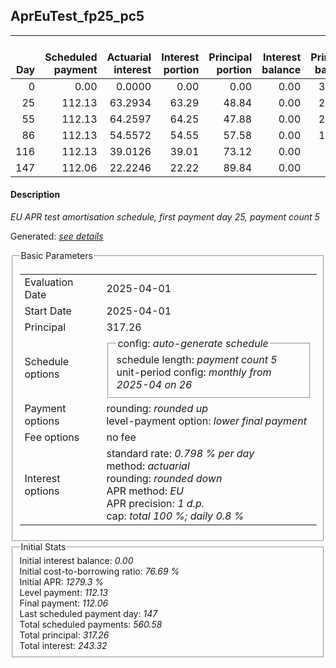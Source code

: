 <h2>AprEuTest_fp25_pc5</h2>
<table>
    <thead style="vertical-align: bottom;">
        <th style="text-align: right;">Day</th>
        <th style="text-align: right;">Scheduled payment</th>
        <th style="text-align: right;">Actuarial interest</th>
        <th style="text-align: right;">Interest portion</th>
        <th style="text-align: right;">Principal portion</th>
        <th style="text-align: right;">Interest balance</th>
        <th style="text-align: right;">Principal balance</th>
        <th style="text-align: right;">Total actuarial interest</th>
        <th style="text-align: right;">Total interest</th>
        <th style="text-align: right;">Total principal</th>
    </thead>
    <tr style="text-align: right;">
        <td class="ci00">0</td>
        <td class="ci01" style="white-space: nowrap;">0.00</td>
        <td class="ci02">0.0000</td>
        <td class="ci03">0.00</td>
        <td class="ci04">0.00</td>
        <td class="ci05">0.00</td>
        <td class="ci06">317.26</td>
        <td class="ci07">0.0000</td>
        <td class="ci08">0.00</td>
        <td class="ci09">0.00</td>
    </tr>
    <tr style="text-align: right;">
        <td class="ci00">25</td>
        <td class="ci01" style="white-space: nowrap;">112.13</td>
        <td class="ci02">63.2934</td>
        <td class="ci03">63.29</td>
        <td class="ci04">48.84</td>
        <td class="ci05">0.00</td>
        <td class="ci06">268.42</td>
        <td class="ci07">63.2934</td>
        <td class="ci08">63.29</td>
        <td class="ci09">48.84</td>
    </tr>
    <tr style="text-align: right;">
        <td class="ci00">55</td>
        <td class="ci01" style="white-space: nowrap;">112.13</td>
        <td class="ci02">64.2597</td>
        <td class="ci03">64.25</td>
        <td class="ci04">47.88</td>
        <td class="ci05">0.00</td>
        <td class="ci06">220.54</td>
        <td class="ci07">127.5531</td>
        <td class="ci08">127.54</td>
        <td class="ci09">96.72</td>
    </tr>
    <tr style="text-align: right;">
        <td class="ci00">86</td>
        <td class="ci01" style="white-space: nowrap;">112.13</td>
        <td class="ci02">54.5572</td>
        <td class="ci03">54.55</td>
        <td class="ci04">57.58</td>
        <td class="ci05">0.00</td>
        <td class="ci06">162.96</td>
        <td class="ci07">182.1103</td>
        <td class="ci08">182.09</td>
        <td class="ci09">154.30</td>
    </tr>
    <tr style="text-align: right;">
        <td class="ci00">116</td>
        <td class="ci01" style="white-space: nowrap;">112.13</td>
        <td class="ci02">39.0126</td>
        <td class="ci03">39.01</td>
        <td class="ci04">73.12</td>
        <td class="ci05">0.00</td>
        <td class="ci06">89.84</td>
        <td class="ci07">221.1229</td>
        <td class="ci08">221.10</td>
        <td class="ci09">227.42</td>
    </tr>
    <tr style="text-align: right;">
        <td class="ci00">147</td>
        <td class="ci01" style="white-space: nowrap;">112.06</td>
        <td class="ci02">22.2246</td>
        <td class="ci03">22.22</td>
        <td class="ci04">89.84</td>
        <td class="ci05">0.00</td>
        <td class="ci06">0.00</td>
        <td class="ci07">243.3475</td>
        <td class="ci08">243.32</td>
        <td class="ci09">317.26</td>
    </tr>
</table>
<h4>Description</h4>
<p><i>EU APR test amortisation schedule, first payment day 25, payment count 5</i></p>
<p>Generated: <i><a href="../GeneratedDate.html">see details</a></i></p>
<fieldset><legend>Basic Parameters</legend>
<table>
    <tr>
        <td>Evaluation Date</td>
        <td>2025-04-01</td>
    </tr>
    <tr>
        <td>Start Date</td>
        <td>2025-04-01</td>
    </tr>
    <tr>
        <td>Principal</td>
        <td>317.26</td>
    </tr>
    <tr>
        <td>Schedule options</td>
        <td>
            <fieldset>
                <legend>config: <i>auto-generate schedule</i></legend>
                <div>schedule length: <i><i>payment count</i> 5</i></div>
                <div>unit-period config: <i>monthly from 2025-04 on 26</i></div>
            </fieldset>
        </td>
    </tr>
    <tr>
        <td>Payment options</td>
        <td>
            <div>
                <div>rounding: <i>rounded up</i></div>
                <div>level-payment option: <i>lower&nbsp;final&nbsp;payment</i></div>
            </div>
        </td>
    </tr>
    <tr>
        <td>Fee options</td>
        <td>no fee
        </td>
    </tr>
    <tr>
        <td>Interest options</td>
        <td>
            <div>
                <div>standard rate: <i>0.798 % per day</i></div>
                <div>method: <i>actuarial</i></div>
                <div>rounding: <i>rounded down</i></div>
                <div>APR method: <i>EU</i></div>
                <div>APR precision: <i>1 d.p.</i></div>
                <div>cap: <i>total 100 %; daily 0.8 %</div>
            </div>
        </td>
    </tr>
</table></fieldset>
<fieldset><legend>Initial Stats</legend>
<div>
    <div>Initial interest balance: <i>0.00</i></div>
    <div>Initial cost-to-borrowing ratio: <i>76.69 %</i></div>
    <div>Initial APR: <i>1279.3 %</i></div>
    <div>Level payment: <i>112.13</i></div>
    <div>Final payment: <i>112.06</i></div>
    <div>Last scheduled payment day: <i>147</i></div>
    <div>Total scheduled payments: <i>560.58</i></div>
    <div>Total principal: <i>317.26</i></div>
    <div>Total interest: <i>243.32</i></div>
</div></fieldset>